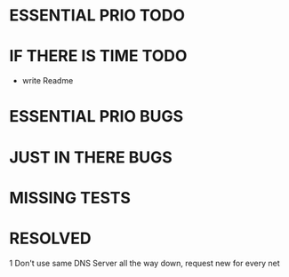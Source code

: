 ESSENTIAL PRIO TODO
===================

IF THERE IS TIME TODO
=====================
* write Readme

ESSENTIAL PRIO BUGS
===================

JUST IN THERE BUGS
==================

MISSING TESTS
=============

RESOLVED
========
1 Don't use same DNS Server all the way down, request new for every net

